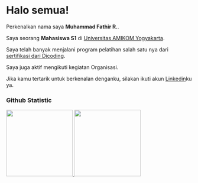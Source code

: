 # Halo semua! 

Perkenalkan nama saya **Muhammad Fathir R.**.<br>

Saya seorang **Mahasiswa S1** di [Universitas AMIKOM Yogyakarta](https://home.amikom.ac.id/).<br>

Saya telah banyak menjalani program pelatihan salah satu nya dari [sertifikasi dari Dicoding](https://www.dicoding.com/certificates/JLX12KE0GZ72).<br>

Saya juga aktif mengikuti kegiatan Organisasi.<br>

Jika kamu tertarik untuk berkenalan denganku, silakan ikuti akun [Linkedin](https://www.linkedin.com/in/muhammad-fathirr-3481b129a/)ku ya.
  
### Github Statistic
<p align="left">
<a href="https://github.com/mhmmadfthr">
  <img height="180em" src="https://github-readme-stats-eight-theta.vercel.app/api?username=mhmmadfthr&show_icons=true&theme=algolia&include_all_commits=true&count_private=true"/>
  <img height="180em" src="https://github-readme-stats-eight-theta.vercel.app/api/top-langs/?username=penuliscode&layout=compact&layout=compact&theme=algolia"/>
</a>
</p>
